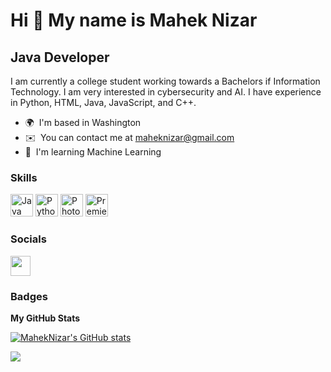 Hi 👋 My name is Mahek Nizar
============================

Java Developer
--------------

I am currently a college student working towards a Bachelors if Information Technology. I am very interested in cybersecurity and AI. I have experience in Python, HTML, Java, JavaScript, and C++.

*   🌍  I'm based in Washington
*   ✉️  You can contact me at [maheknizar@gmail.com](mailto:maheknizar@gmail.com)
*   🧠  I'm learning Machine Learning

 ### Skills 
<p align="left">
<a href="https://www.oracle.com/java/" target="_blank" rel="noreferrer"><img src="https://raw.githubusercontent.com/danielcranney/readme-generator/main/public/icons/skills/java-colored.svg" width="36" height="36" alt="Java" /></a>
<a href="https://www.python.org/" target="_blank" rel="noreferrer"><img src="https://raw.githubusercontent.com/danielcranney/readme-generator/main/public/icons/skills/python-colored.svg" width="36" height="36" alt="Python" /></a>
<a href="https://www.adobe.com/uk/products/photoshop.html" target="_blank" rel="noreferrer"><img src="https://raw.githubusercontent.com/danielcranney/readme-generator/main/public/icons/skills/photoshop-colored.svg" width="36" height="36" alt="Photoshop" /></a>
<a href="https://www.adobe.com/uk/products/premiere.html" target="_blank" rel="noreferrer"><img src="https://raw.githubusercontent.com/danielcranney/readme-generator/main/public/icons/skills/premierepro-colored.svg" width="36" height="36" alt="Premiere Pro" /></a>
</p>
                    
### Socials

<p align="left"> <a href="https://www.github.com/MahekNizar" target="_blank" rel="noreferrer"><img src="https://raw.githubusercontent.com/danielcranney/readme-generator/main/public/icons/socials/github.svg" width="32" height="32" /></a></p>

### Badges

<b>My GitHub Stats</b>

<a href="http://www.github.com/MahekNizar"><img src="https://github-readme-stats.vercel.app/api?username=MahekNizar&show_icons=true&hide=stars,prs,issues,&count_private=true&title_color=64748b&text_color=ffffff&icon_color=64748b&bg_color=000000&hide_border=true&show_icons=true" alt="MahekNizar's GitHub stats" /></a>

<a href="http://www.github.com/MahekNizar"><img src="https://github-readme-streak-stats.herokuapp.com/?user=MahekNizar&stroke=ffffff&background=000000&ring=64748b&fire=64748b&currStreakNum=ffffff&currStreakLabel=64748b&sideNums=ffffff&sideLabels=ffffff&dates=ffffff&hide_border=true" /></a>
